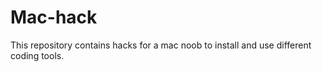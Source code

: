 # Mac-hack
This repository contains hacks for a mac noob to install and use different coding tools.
